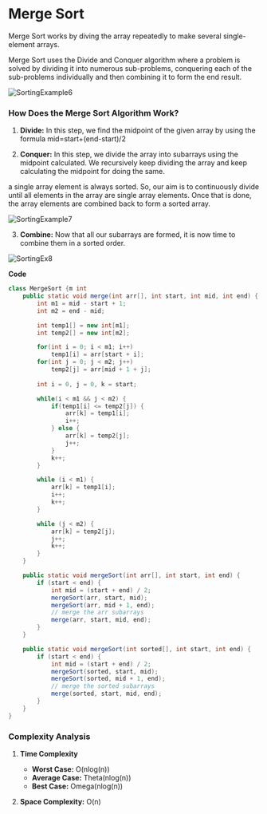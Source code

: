 # Merge Sort
Merge Sort works by diving the array repeatedly to make several single-element arrays.

Merge Sort uses the Divide and Conquer algorithm where a problem is solved by dividing it into numerous sub-problems, conquering each of the sub-problems individually and then combining it to form the end result.

![SortingExample6](../../../Images/sorting6.png)

### How Does the Merge Sort Algorithm Work?
1. **Divide:** In this step, we find the midpoint of the given array by using the formula mid=start+(end-start)/2

2. **Conquer:** In this step, we divide the array into subarrays using the midpoint calculated. We recursively keep dividing the array and keep calculating the midpoint for doing the same.

a single array element is always sorted. So, our aim is to continuously divide until all elements in the array are single array elements. Once that is done, the array elements are combined back to form a sorted array.

![SortingExample7](../../../Images/sorting7.png)

3. **Combine:**
Now that all our subarrays are formed, it is now time to combine them in a sorted order.

![SortingEx8](../../../Images/sorting8.png)

**Code** <br/>
```java
class MergeSort {m int 
    public static void merge(int arr[], int start, int mid, int end) {
        int m1 = mid - start + 1;
        int m2 = end - mid;

        int temp1[] = new int[m1];
        int temp2[] = new int[m2];

        for(int i = 0; i < m1; i++)
            temp1[i] = arr[start + i];
        for(int j = 0; j < m2; j++)
            temp2[j] = arr[mid + 1 + j];
        
        int i = 0, j = 0, k = start;

        while(i < m1 && j < m2) {
            if(temp1[i] <= temp2[j]) {
                arr[k] = temp1[i];
                i++;
            } else {
                arr[k] = temp2[j];
                j++;
            }
            k++;
        }

        while (i < m1) {
            arr[k] = temp1[i];
            i++;
            k++;
        }

        while (j < m2) {
            arr[k] = temp2[j];
            j++;
            k++;
        }
    }

    public static void mergeSort(int arr[], int start, int end) {
        if (start < end) {
            int mid = (start + end) / 2;
            mergeSort(arr, start, mid);
            mergeSort(arr, mid + 1, end);
            // merge the arr subarrays
            merge(arr, start, mid, end);
        }
    }

    public static void mergeSort(int sorted[], int start, int end) {
        if (start < end) {
            int mid = (start + end) / 2;
            mergeSort(sorted, start, mid);
            mergeSort(sorted, mid + 1, end);
            // merge the sorted subarrays
            merge(sorted, start, mid, end);
        }
    }
}
```

### Complexity Analysis
1. **Time Complexity**
    - **Worst Case:** O(nlog(n))
    - **Average Case:** Theta(nlog(n))
    - **Best Case:** Omega(nlog(n))

2. **Space Complexity:** O(n)


